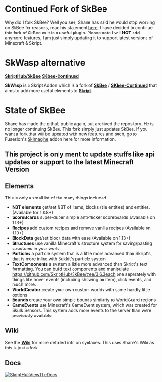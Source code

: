 # Continued Fork of SkBee
Why did I fork SkBee? Well you see, Shane has said he would stop working on SkBee for reasons, read his statement [here](https://www.spigotmc.org/resources/skbee-skript-addon.75839/). I have decided to continue this fork of SkBee as it is a useful plugin. Please note I will **NOT** add anymore features, I am just simply updating it to support latest versions of Minecraft & Skript.

# SkWasp alternative

[**SkriptHub/SkBee**](https://github.com/SkriptHub/SkBee/)
[**SKbee-Continued**](https://github.com/EquipableMC/SkBee-Continued)


**SkWasp** is a Skript Addon which is a fork of [**SkBee**](https://github.com/ShaneBeee/SkBee) / [**SKbee-Continued**](https://github.com/EquipableMC/SkBee-Continued) that aims to add more useful elements to [**Skript**](https://github.com/SkriptLang/Skript).

# State of SkBee 
Shane has made the github public again, but archived the repository. He is no longer continuing SkBee. This fork simply just updates SkBee. If you want a fork that will be updated with new features and such, go to Fusezion's [SkImagine](https://github.com/Fusezion/SkImagine) addon here for more information.

## This project is only ment to update stuffs like api updates or support to the latest Minecraft Version 
## Elements
This is only a small list of the many things included
- **NBT elements** get/set NBT of items, blocks (tile entities) and entities. (Available for 1.8.8+)
- **ScoreBoards** super-duper simple anti-flicker scoreboards (Available on 1.13+)
- **Recipes** add custom recipes and remove vanilla recipes (Available on 1.13+)
- **BlockData** get/set block data with ease (Available on 1.13+)
- **Structures** use vanilla Minecraft's structure system for saving/pasting structures in your world
- **Particles** a particle system that is a little more advanced than Skript's, that is more inline with Bukkit's particle system
- **TextComponents** a system a little more advanced than Skript's text formatting. You can build text components and manipulate https://github.com/SkriptHub/SkBee/tree/3.6.3each one separately with things like hover events (including showing an item), click events, and much more.
- **WorldCreator** create your own custom worlds with some handly little options
- **Bounds** create your own simple bounds similarly to WorldGuard regions
- **GameEvents** use Minecraft's GameEvent system, which was created for Skulk Sensors. This system adds more events to the server than were previously available

## Wiki
See the [**Wiki**](https://github.com/ShaneBeee/SkBee/wiki) for more detailed info on syntaxes. This uses Shane's Wiki as this is just a fork.

## Docs
[![SkriptHubViewTheDocs](http://skripthub.net/static/addon/ViewTheDocsButton.png)](http://skripthub.net/docs/?addon=SkBee)

